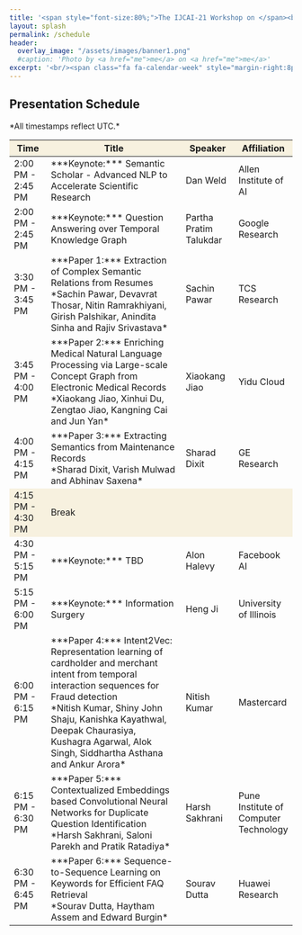 ```yaml
---
title: '<span style="font-size:80%;">The IJCAI-21 Workshop on </span><br>Applied Semantics Extraction and Analytics  <span style="font-size:70%;">(ASEA)</span>'
layout: splash
permalink: /schedule
header:
  overlay_image: "/assets/images/banner1.png"
  #caption: 'Photo by <a href="me">me</a> on <a href="me">me</a>'
excerpt: '<br/><span class="fa fa-calendar-week" style="margin-right:8px; font-size: 90%;"></span>ASEA Schedule<br/>'
---
```

<h2>Presentation Schedule</h2>
*All timestamps reflect UTC.*
<center>
<table>
	<colgroup>
    	<col width="15%">
    	<col width="65%">
    	<col width="20%">
	</colgroup>
<thead>
	<tr bgcolor="#f7f1df">
        <th markdown="span">Time</th>
        <th markdown="span">Title</th>
        <th markdown="span">Speaker</th>
        <th markdown="span">Affiliation</th>
    </tr>
</thead>
<tbody>
    <tr>
        <td markdown="span">2:00 PM - 2:45 PM</td>
        <td markdown="span">***Keynote:*** Semantic Scholar - Advanced NLP to Accelerate Scientific Research</td>
        <td markdown="span">Dan Weld</td>
        <td markdown="span">Allen Institute of AI</td>
    </tr>
    <tr>
        <td markdown="span">2:00 PM - 2:45 PM</td>
        <td markdown="span">***Keynote:*** Question Answering over Temporal Knowledge Graph</td>
        <td markdown="span">Partha Pratim Talukdar</td>
        <td markdown="span">Google Research</td>
    </tr>
    <tr>
        <td markdown="span">3:30 PM - 3:45 PM</td>
        <td markdown="span">***Paper 1:*** Extraction of Complex Semantic Relations from Resumes<br/>*Sachin Pawar, Devavrat Thosar, Nitin Ramrakhiyani, Girish Palshikar, Anindita Sinha and Rajiv Srivastava*</td>
        <td markdown="span">Sachin Pawar</td>
        <td markdown="span">TCS Research</td>
    </tr>
    <tr>
        <td markdown="span">3:45 PM - 4:00 PM</td>
        <td markdown="span">***Paper 2:*** Enriching Medical Natural Language Processing via Large-scale Concept Graph from Electronic Medical Records<br/>*Xiaokang Jiao, Xinhui Du, Zengtao Jiao, Kangning Cai and Jun Yan*</td>
        <td markdown="span">Xiaokang Jiao</td>
        <td markdown="span">Yidu Cloud</td>
    </tr>
    <tr>
        <td markdown="span">4:00 PM - 4:15 PM</td>
        <td markdown="span">***Paper 3:*** Extracting Semantics from Maintenance Records<br/>*Sharad Dixit, Varish Mulwad and Abhinav Saxena*</td>
        <td markdown="span">Sharad Dixit</td>
        <td markdown="span">GE Research</td>
    </tr>
    <tr bgcolor="#f7f1df">
        <td markdown="span">4:15 PM - 4:30 PM</td>
        <td markdown="span">Break</td>
        <td markdown="span">&nbsp;</td>
        <td markdown="span">&nbsp;</td>
    </tr> 
    <tr>
        <td markdown="span">4:30 PM - 5:15 PM</td>
        <td markdown="span">***Keynote:*** TBD</td>
        <td markdown="span">Alon Halevy</td>
        <td markdown="span">Facebook AI</td>
    </tr>
    <tr>
        <td markdown="span">5:15 PM - 6:00 PM</td>
        <td markdown="span">***Keynote:*** Information Surgery</td>
        <td markdown="span">Heng Ji</td>
        <td markdown="span">University of Illinois</td>
    </tr>
    <tr>
        <td markdown="span">6:00 PM - 6:15 PM</td>
        <td markdown="span">***Paper 4:*** Intent2Vec: Representation learning of cardholder and merchant intent from temporal interaction sequences for Fraud detection<br/>*Nitish Kumar, Shiny John Shaju, Kanishka Kayathwal, Deepak Chaurasiya, Kushagra Agarwal, Alok Singh, Siddhartha Asthana and Ankur Arora*</td>
        <td markdown="span">Nitish Kumar</td>
        <td markdown="span">Mastercard</td>
    </tr>
    <tr>
        <td markdown="span">6:15 PM - 6:30 PM</td>
        <td markdown="span">***Paper 5:*** Contextualized Embeddings based Convolutional Neural Networks for Duplicate Question Identification<br/>*Harsh Sakhrani, Saloni Parekh and Pratik Ratadiya*</td>
        <td markdown="span">Harsh Sakhrani</td>
        <td markdown="span">Pune Institute of Computer Technology</td>
    </tr>
    <tr>
        <td markdown="span">6:30 PM - 6:45 PM</td>
        <td markdown="span">***Paper 6:*** Sequence-to-Sequence Learning on Keywords for Efficient FAQ Retrieval<br/>*Sourav Dutta, Haytham Assem and Edward Burgin*</td>
        <td markdown="span">Sourav Dutta</td>
        <td markdown="span">Huawei Research</td>
    </tr>
</tbody>
</table>
</center>
